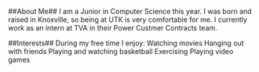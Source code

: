 ##About Me##
I am a Junior in Computer Science this year. I was born and raised in Knoxville, so being at UTK is very comfortable for me.
I currently work as an intern at TVA in their Power Custmer Contracts team.

##Interests##
During my free time I enjoy:
Watching movies 
Hanging out with friends 
Playing and watching basketball 
Exercising 
Playing video games
